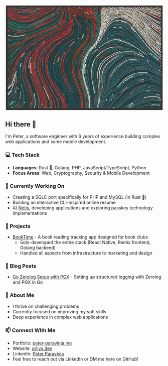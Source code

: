 <p align="center">
  <img width="500" src="/art/tyler_hobbs.png" alt='An image taken from Tyler Hobbs blog post "Reflections on Five Years of Making Art Through Programming"' />
</p>

## Hi there 👋

I'm Peter, a software engineer with 6 years of experience building complex web applications and some mobile development.

### 💻 Tech Stack

- **Languages**: Rust 🦀, Golang, PHP, JavaScript/TypeScript, Python
- **Focus Areas**: Web, Cryptography, Security & Mobile Development

### 🔭 Currently Working On

- Creating a SQLC port specifically for PHP and MySQL (in Rust 🦀)
- Building an interactive CLI-inspired online resume
- At [Netis](https://netis.si), developing applications and exploring passkey technology
  implementations

### 🚀 Projects

- [BookTime](https://booktime.co) - A book reading tracking app designed for book clubs
    - Solo-developed the entire stack (React Native, Remix frontend, Golang backend)
    - Handled all aspects from infrastructure to marketing and design

### 📝 Blog Posts

- [Go Zerolog Setup with PGX](https://oriiyx.dev/posts/go-zerolog-setup-with-pgx) - Setting up structured logging with
  Zerolog and PGX in Go

### 💪 About Me

- I thrive on challenging problems
- Currently focused on improving my soft skills
- Deep experience in complex web applications

### 📫 Connect With Me

- Portfolio: [peter-paravinja.me](https://peter-paravinja.me/)
- Website: [oriiyx.dev](https://oriiyx.dev/)
- LinkedIn: [Peter Paravinja](https://www.linkedin.com/in/peter-paravinja/)
- Feel free to reach out via LinkedIn or DM me here on GitHub!